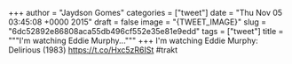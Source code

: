 
+++
author = "Jaydson Gomes"
categories = ["tweet"]
date = "Thu Nov 05 03:45:08 +0000 2015"
draft = false
image = "{TWEET_IMAGE}"
slug = "6dc52892e86808aca55db496cf552e35e81e9edd"
tags = ["tweet"]
title = """I'm watching Eddie Murphy..."""
+++
I'm watching Eddie Murphy: Delirious (1983) https://t.co/Hxc5zR6ISt #trakt
